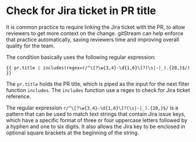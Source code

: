 # Check for Jira ticket in PR title

It is common practice to require linking the Jira ticket with the PR, to allow reviewers to get more context on the change. gitStream can help enforce that practice automatically, saving reviewers time and improving overall quality for the team.

The condition basically uses the following regular expression: 

```
{{ pr.title | includes(regex=r/^\[?\w{3,4}-\d{1,6}\]?(\s|-|_).{20,}$/) }}
```

The `pr.title` holds the PR title, which is piped as the input for the next filter function `includes`. The `includes` function use a regex to check for Jira ticket reference.

The regular expression `r/^\[?\w{3,4}-\d{1,6}\]?(\s|-|_).{20,}$/` is a pattern that can be used to match text strings that contain Jira issue keys, which have a specific format of three or four uppercase letters followed by a hyphen and one to six digits. It also allows the Jira key to be enclosed in optional square brackets at the beginning of the string.